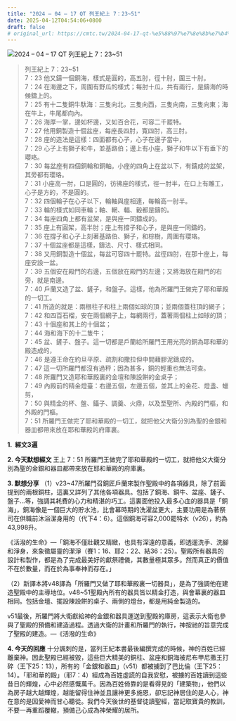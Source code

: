 ```yaml
---
title: "2024 – 04 – 17 QT 列王紀上 7：23~51"
date: 2025-04-12T04:54:06+0800
draft: false
# original_url: https://cmtc.tw/2024-04-17-qt-%e5%88%97%e7%8e%8b%e7%b4%80%e4%b8%8a-7%ef%bc%9a2351
---
```


![2024 – 04 – 17 QT 列王紀上 7：23\~51](/images/qt.jpg  "2024 – 04 – 17 QT 列王紀上 7：23\~51")

> 列王紀上 7：23\~51  
> 7：23 他又鑄一個銅海，樣式是圓的，高五肘，徑十肘，圍三十肘。  
> 7：24 在海邊之下，周圍有野瓜的樣式；每肘十瓜，共有兩行，是鑄海的時候鑄上的。  
> 7：25 有十二隻銅牛馱海：三隻向北，三隻向西，三隻向南，三隻向東；海在牛上，牛尾都向內。  
> 7：26 海厚一掌，邊如杯邊，又如百合花，可容二千罷特。  
> 7：27 他用銅製造十個盆座，每座長四肘，寬四肘，高三肘。  
> 7：28 座的造法是這樣：四面都有心子，心子在邊子當中，  
> 7：29 心子上有獅子和牛，並基路伯；邊上有小座，獅子和牛以下有垂下的瓔珞。  
> 7：30 每盆座有四個銅輪和銅軸。小座的四角上在盆以下，有鑄成的盆架，其旁都有瓔珞。  
> 7：31 小座高一肘，口是圓的，彷彿座的樣式，徑一肘半，在口上有雕工，心子是方的，不是圓的。  
> 7：32 四個輪子在心子以下，輪軸與座相連，每輪高一肘半。  
> 7：33 輪的樣式如同車輪；軸、輞、輻、轂都是鑄的。  
> 7：34 每座四角上都有盆架，是與座一同鑄成的。  
> 7：35 座上有圓架，高半肘；座上有撐子和心子，是與座一同鑄的。  
> 7：36 在撐子和心子上刻著基路伯、獅子，和棕樹，周圍有瓔珞。  
> 7：37 十個盆座都是這樣，鑄法、尺寸、樣式相同。  
> 7：38 又用銅製造十個盆，每盆可容四十罷特。盆徑四肘，在那十座上，每座安設一盆。  
> 7：39 五個安在殿門的右邊，五個放在殿門的左邊；又將海放在殿門的右旁，就是南邊。  
> 7：40 戶蘭又造了盆、鏟子，和盤子。這樣，他為所羅門王做完了耶和華殿的一切工。  
> 7：41 所造的就是：兩根柱子和柱上兩個如球的頂；並兩個蓋柱頂的網子；  
> 7：42 和四百石榴，安在兩個網子上，每網兩行，蓋著兩個柱上如球的頂；  
> 7：43 十個座和其上的十個盆；  
> 7：44 海和海下的十二隻牛；  
> 7：45 盆、鏟子、盤子。這一切都是戶蘭給所羅門王用光亮的銅為耶和華的殿造成的，  
> 7：46 是遵王命在約旦平原、疏割和撒拉但中間藉膠泥鑄成的。  
> 7：47 這一切所羅門都沒有過秤；因為甚多，銅的輕重也無法可查。  
> 7：48 所羅門又造耶和華殿裏的金壇和陳設餅的金桌子；  
> 7：49 內殿前的精金燈臺：右邊五個，左邊五個，並其上的金花、燈盞、蠟剪，  
> 7：50 與精金的杯、盤、鑷子、調羹、火鼎，以及至聖所、內殿的門樞，和外殿的門樞。  
> 7：51 所羅門王做完了耶和華殿的一切工，就把他父大衛分別為聖的金銀和器皿都帶來放在耶和華殿的府庫裏。

**1.  經文3遍**

**2. 今天默想經文**
王上 7：51 所羅門王做完了耶和華殿的一切工，就把他父大衛分別為聖的金銀和器皿都帶來放在耶和華殿的府庫裏。

**3. 默想分享**
（1）v23\~47所羅門召銅匠戶蘭來製作聖殿中的各項器具，除了前面提到的兩根銅柱，這裏又詳列了其他各項器具。包括了銅海、銅牛、盆座、鏟子、盤子…等，強調其耗費的心力和精湛的巧工。這裏面他投入最多心血的器具是「銅海」，銅海像是一個巨大的貯水池，比會幕時期的洗濯盆更大，主要功用是為著祭司在供職前沐浴潔身用的（代下4：6）。這個銅海可容2,000罷特水（v26），約為43,998升。

《活潑的生命》—「銅海不僅壯觀又精緻，也具有深遠的意義，即透遛洗手、洗腳和淨身，來象徵屬靈的潔淨（賽1：16、耶2：22、結36：25）。聖殿所有器具的設計和製作，都是為了完成最美好的獻祭禮儀，其數量極其眾多。然而真正的價值不在於數量，而在於為事奉神而存在。」

（2）新譯本將v48譯為「所羅門又做了耶和華殿裏一切器具」，是為了強調他在建造聖殿中的主導地位。v48\~51聖殿內所有的器具皆以精金打造，與會幕裏的器皿相同。包括金壇、擺設陳設餅的桌子、兩側的燈台，都是用純金製造的。

v51最後，所羅門將大衛獻給神的金銀和器具運送到聖殿的庫房，這表示大衛也參與了聖殿的預備和建造過程。透過大衛的計畫和所羅門的執行，神按祂的旨意完成了聖殿的建造。—《活潑的生命》

**4. 今天的回應**
十分諷刺的是，當列王紀本書最後編撰完成的時候，神的百姓已經離棄神。因此聖殿已經被毀，這些巨大精美的銅柱、盆座和銅海被尼布甲尼撒王打碎（王下25：13），所有的「金銀和器皿」（v51）都被擄到了巴比倫（王下25：14）。「耶和華的殿」（耶7：4）經成為百姓虛謊的自我安慰，被擄的百姓讀到這些昔日的輝煌，心中必然感慨萬千。因為百姓倚靠的是看得見的「建築物」，他們以為房子越大越輝煌，越能留得住神並且讓神更多施恩，卻忘記神居住的是人心，神在意的是因愛神而甘心聽從。我們今天後世的基督徒讀聖經，當記取寶貴的教訓，不要一再重蹈覆轍，預備己心成為神榮耀的居所。
